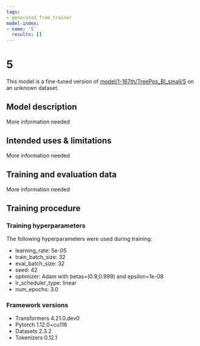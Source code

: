 ```yaml
---
tags:
- generated_from_trainer
model-index:
- name: '5'
  results: []
---
```


<!-- This model card has been generated automatically according to the information the Trainer had access to. You
should probably proofread and complete it, then remove this comment. -->

# 5

This model is a fine-tuned version of [model/1-167th/TreePos_BI_small/5](https://huggingface.co/model/1-167th/TreePos_BI_small/5) on an unknown dataset.

## Model description

More information needed

## Intended uses & limitations

More information needed

## Training and evaluation data

More information needed

## Training procedure

### Training hyperparameters

The following hyperparameters were used during training:
- learning_rate: 5e-05
- train_batch_size: 32
- eval_batch_size: 32
- seed: 42
- optimizer: Adam with betas=(0.9,0.999) and epsilon=1e-08
- lr_scheduler_type: linear
- num_epochs: 3.0

### Framework versions

- Transformers 4.21.0.dev0
- Pytorch 1.12.0+cu116
- Datasets 2.3.2
- Tokenizers 0.12.1
